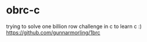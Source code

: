 # obrc-c
trying to solve one billion row challenge in c to learn c :)
https://github.com/gunnarmorling/1brc

